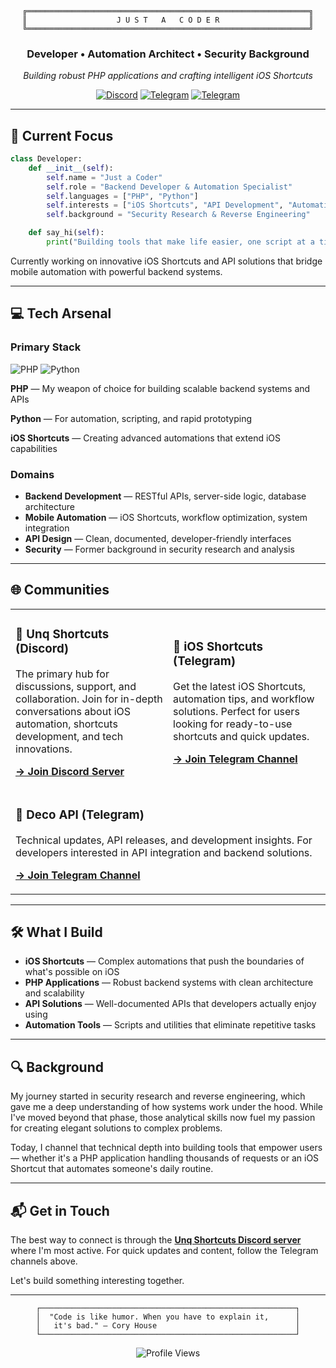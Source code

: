 <div align="center">

```ascii
╔═══════════════════════════════════════════════════════════════╗
║                    J U S T   A   C O D E R                    ║
╚═══════════════════════════════════════════════════════════════╝
```

</div>

<div align="center">

### Developer • Automation Architect • Security Background

*Building robust PHP applications and crafting intelligent iOS Shortcuts*

[![Discord](https://img.shields.io/badge/Discord-Unq_Shortcuts-5865F2?style=for-the-badge&logo=discord&logoColor=white)](https://discord.gg/HEANdXM8TQ)
[![Telegram](https://img.shields.io/badge/Telegram-Deco_API-2CA5E0?style=for-the-badge&logo=telegram&logoColor=white)](https://t.me/decoapi)
[![Telegram](https://img.shields.io/badge/Telegram-iOS_Shortcuts-2CA5E0?style=for-the-badge&logo=telegram&logoColor=white)](https://t.me/ios_shortcuts)

</div>

---

## 🎯 Current Focus

```python
class Developer:
    def __init__(self):
        self.name = "Just a Coder"
        self.role = "Backend Developer & Automation Specialist"
        self.languages = ["PHP", "Python"]
        self.interests = ["iOS Shortcuts", "API Development", "Automation"]
        self.background = "Security Research & Reverse Engineering"

    def say_hi(self):
        print("Building tools that make life easier, one script at a time.")
```

Currently working on innovative iOS Shortcuts and API solutions that bridge mobile automation with powerful backend systems.

---

## 💻 Tech Arsenal

### Primary Stack
<p align="left">
  <img src="https://img.shields.io/badge/PHP-777BB4?style=for-the-badge&logo=php&logoColor=white" alt="PHP"/>
  <img src="https://img.shields.io/badge/Python-3776AB?style=for-the-badge&logo=python&logoColor=white" alt="Python"/>
</p>

**PHP** — My weapon of choice for building scalable backend systems and APIs

**Python** — For automation, scripting, and rapid prototyping

**iOS Shortcuts** — Creating advanced automations that extend iOS capabilities

### Domains
- **Backend Development** — RESTful APIs, server-side logic, database architecture
- **Mobile Automation** — iOS Shortcuts, workflow optimization, system integration
- **API Design** — Clean, documented, developer-friendly interfaces
- **Security** — Former background in security research and analysis

---

## 🌐 Communities

<table>
<tr>
<td width="50%">

### 🔷 Unq Shortcuts (Discord)
The primary hub for discussions, support, and collaboration. Join for in-depth conversations about iOS automation, shortcuts development, and tech innovations.

**[→ Join Discord Server](https://discord.gg/HEANdXM8TQ)**

</td>
<td width="50%">

### 📱 iOS Shortcuts (Telegram)
Get the latest iOS Shortcuts, automation tips, and workflow solutions. Perfect for users looking for ready-to-use shortcuts and quick updates.

**[→ Join Telegram Channel](https://t.me/ios_shortcuts)**

</td>
</tr>
<tr>
<td colspan="2">

### 🔧 Deco API (Telegram)
Technical updates, API releases, and development insights. For developers interested in API integration and backend solutions.

**[→ Join Telegram Channel](https://t.me/decoapi)**

</td>
</tr>
</table>

---

## 🛠️ What I Build

- **iOS Shortcuts** — Complex automations that push the boundaries of what's possible on iOS
- **PHP Applications** — Robust backend systems with clean architecture and scalability
- **API Solutions** — Well-documented APIs that developers actually enjoy using
- **Automation Tools** — Scripts and utilities that eliminate repetitive tasks

---

## 🔍 Background

My journey started in security research and reverse engineering, which gave me a deep understanding of how systems work under the hood. While I've moved beyond that phase, those analytical skills now fuel my passion for creating elegant solutions to complex problems.

Today, I channel that technical depth into building tools that empower users — whether it's a PHP application handling thousands of requests or an iOS Shortcut that automates someone's daily routine.

---

## 📬 Get in Touch

The best way to connect is through the **[Unq Shortcuts Discord server](https://discord.gg/HEANdXM8TQ)** where I'm most active. For quick updates and content, follow the Telegram channels above.

Let's build something interesting together.

---

<div align="center">

```
┌─────────────────────────────────────────────────────────┐
│  "Code is like humor. When you have to explain it,      │
│   it's bad." — Cory House                               │
└─────────────────────────────────────────────────────────┘
```

![Profile Views](https://komarev.com/ghpvc/?username=Unique-Gaming&color=blueviolet&style=flat-square&label=Profile+Views)

</div>
